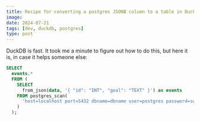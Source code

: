 ```yaml
---
title: Recipe for converting a postgres JSONB column to a table in DuckDB
image:
date: 2024-07-21
tags: [dev, duckdb, postgres]
type: post
---
```


DuckDB is fast. It took me a minute to figure out how to do this, but here it is, in case it helps someone else:

```sql
SELECT
  events.*
  FROM (
    SELECT
      from_json(data, '{ "id": "INT", "goal": "TEXT" }') as events
    FROM postgres_scan(
      'host=localhost port=5432 dbname=dbname user=postgres password=something_secret', 'public', 'EventsWithJSONData'
    )
  );
```
